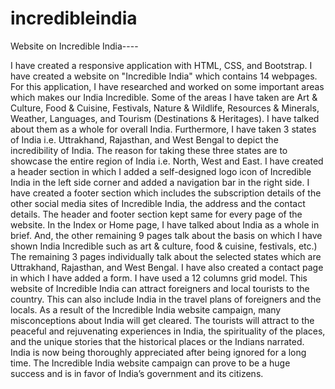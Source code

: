 # incredibleindia
Website on Incredible India----

I have created a responsive application with HTML, CSS, and Bootstrap. I have created a website on "Incredible India" which contains 14 webpages. For this application, I have researched and worked on some important areas which makes our India Incredible. Some of the areas I have taken are Art & Culture, Food & Cuisine, Festivals, Nature & Wildlife, Resources & Minerals, Weather, Languages, and Tourism (Destinations & Heritages). I have talked about them as a whole for overall India. Furthermore, I have taken 3 states of India i.e. Uttrakhand, Rajasthan, and West Bengal to depict the incredibility of India. The reason for taking these three states are to showcase the entire region of India i.e. North, West and East.
I have created a header section in which I added a self-designed logo icon of Incredible India in the left side corner and added a navigation bar in the right side. I have created a footer section which includes the subscription details of the other social media sites of Incredible India, the address and the contact details. The header and footer section kept same for every page of the website. In the Index or Home page, I have talked about India as a whole in brief. And, the other remaining 9 pages talk about the basis on which I have shown India Incredible such as art & culture, food & cuisine, festivals, etc.) The remaining 3 pages individually talk about the selected states which are Uttrakhand, Rajasthan, and West Bengal. I have also created a contact page in which I have added a form. I have used a 12 columns grid model. 
This website of Incredible India can attract foreigners and local tourists to the country. This can also include India in the travel plans of foreigners and the locals. As a result of the Incredible India website campaign, many misconceptions about India will get cleared. The tourists will attract to the peaceful and rejuvenating experiences in India, the spirituality of the places, and the unique stories that the historical places or the Indians narrated. India is now being thoroughly appreciated after being ignored for a long time. The Incredible India website campaign can prove to be a huge success and is in favor of India’s government and its citizens.

